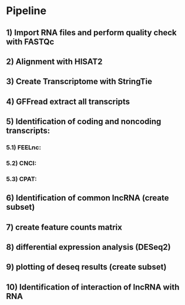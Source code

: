 # Pipeline 

## 1) Import RNA files and perform quality check with FASTQc

## 2) Alignment with HISAT2

## 3) Create Transcriptome with StringTie 

## 4) GFFread extract all transcripts 

## 5) Identification of coding and noncoding transcripts: 

### 5.1) FEELnc: 

### 5.2) CNCI: 

### 5.3) CPAT: 

## 6) Identification of common lncRNA (create subset)

## 7) create feature counts matrix 

## 8) differential expression analysis (DESeq2) 

## 9) plotting of deseq results (create subset) 

## 10) Identification of interaction of lncRNA with RNA  

